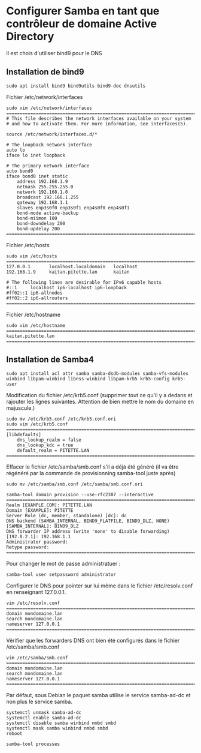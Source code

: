 # Configurer Samba en tant que contrôleur de domaine Active Directory

Il est chois d'utiliser bind9 pour le DNS

## Installation de bind9

```
sudo apt install bind9 bind9utils bind9-doc dnsutils
```

Fichier /etc/network/interfaces
```
sudo vim /etc/network/interfaces
==========================================================================
# This file describes the network interfaces available on your system
# and how to activate them. For more information, see interfaces(5).

source /etc/network/interfaces.d/*

# The loopback network interface
auto lo
iface lo inet loopback

# The primary network interface
auto bond0
iface bond0 inet static
    address 192.168.1.9
    netmask 255.255.255.0
    network 192.168.1.0
    broadcast 192.168.1.255
    gateway 192.168.1.1
    slaves enp3s0f0 enp3s0f1 enp4s0f0 enp4s0f1
    bond-mode active-backup
    bond-miimon 100
    bond-downdelay 200
    bond-updelay 200
==========================================================================
```

Fichier /etc/hosts
```
sudo vim /etc/hosts
==========================================================================
127.0.0.1       localhost.localdomain   localhost
192.168.1.9     kaitan.pitette.lan      kaitan

# The following lines are desirable for IPv6 capable hosts
#::1     localhost ip6-localhost ip6-loopback
#ff02::1 ip6-allnodes
#ff02::2 ip6-allrouters
==========================================================================
```

Fichier /etc/hostname
```
sudo vim /etc/hostname
==========================================================================
kaitan.pitette.lan
==========================================================================
```

## Installation de Samba4

```
sudo apt install acl attr samba samba-dsdb-modules samba-vfs-modules winbind libpam-winbind libnss-winbind libpam-krb5 krb5-config krb5-user
```

Modification du fichier /etc/krb5.conf
(supprimer tout ce qu'il y a dedans et rajouter les lignes suivantes. Attention de bien mettre le nom du domaine en majuscule.)

```
sudo mv /etc/krb5.conf /etc/krb5.conf.ori
sudo vim /etc/krb5.conf
==========================================================================
[libdefaults]
    dns_lookup_realm = false
    dns_lookup_kdc = true
    default_realm = PITETTE.LAN
==========================================================================
```

Effacer le fichier /etc/samba/smb.conf s'il a déjà été généré
(il va être régénéré par la commande de provisionning samba-tool juste après)

```
sudo mv /etc/samba/smb.conf /etc/samba/smb.conf.ori
```

```
samba-tool domain provision --use-rfc2307 --interactive
==========================================================================
Realm [EXAMPLE.COM]: PITETTE.LAN
Domain [EXAMPLE]: PITETTE
Server Role (dc, member, standalone) [dc]: dc
DNS backend (SAMBA_INTERNAL, BIND9_FLATFILE, BIND9_DLZ, NONE) [SAMBA_INTERNAL]: BIND9_DLZ
DNS forwarder IP address (write 'none' to disable forwarding) [192.0.2.1]: 192.168.1.1
Administrator password:
Retype password:
==========================================================================
```

Pour changer le mot de passe administratuer :
```
samba-tool user setpassword administrator
```

Configurer le DNS pour pointer sur lui même dans le fichier /etc/resolv.conf en renseignant 127.0.0.1.

```
vim /etc/resolv.conf
==========================================================================
domain mondomaine.lan
search mondomaine.lan
nameserver 127.0.0.1
==========================================================================
```

Vérifier que les forwarders DNS ont bien été configurés dans le fichier /etc/samba/smb.conf
```
vim /etc/samba/smb.conf
==========================================================================
domain mondomaine.lan
search mondomaine.lan
nameserver 127.0.0.1
==========================================================================
```

Par défaut, sous Debian le paquet samba utilise le service samba-ad-dc et non plus le service samba. 

```
systemctl unmask samba-ad-dc
systemctl enable samba-ad-dc
systemctl disable samba winbind nmbd smbd
systemctl mask samba winbind nmbd smbd
reboot
```

```
samba-tool processes
```